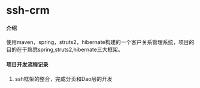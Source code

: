 # ssh-crm

#### 介绍
使用maven，spring，struts2，hibernate构建的一个客户关系管理系统，项目的目的在于熟悉spring,struts2,hibernate三大框架。

#### 项目开发流程记录
1. ssh框架的整合，完成分页和Dao层的开发